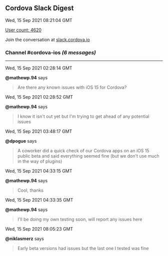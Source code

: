 ## Cordova Slack Digest
Wed, 15 Sep 2021 08:21:04 GMT

[User count: 4620](https://cordova.slack.com/)


Join the conversation at [slack.cordova.io](http://slack.cordova.io/)

### __Channel #cordova-ios__ _(6 messages)_
---

Wed, 15 Sep 2021 02:28:14 GMT

__@mathewp.94__ says 
> Are there any known issues with iOS 15 for Cordova?
> 

Wed, 15 Sep 2021 02:28:52 GMT

__@mathewp.94__ says 
> I know it isn't out yet but I'm trying to get ahead of any potential issues
> 

Wed, 15 Sep 2021 03:48:17 GMT

__@dpogue__ says 
> A coworker did a quick check of our Cordova apps on an iOS 15 public beta and said everything seemed fine (but we don't use much in the way of plugins)
> 

Wed, 15 Sep 2021 04:33:15 GMT

__@mathewp.94__ says 
> Cool, thanks
> 

Wed, 15 Sep 2021 04:33:35 GMT

__@mathewp.94__ says 
> I'll be doing my own testing soon, will report any issues here
> 

Wed, 15 Sep 2021 08:05:23 GMT

__@niklasmerz__ says 
> Early beta versions had issues but the last one I tested was fine
> 
